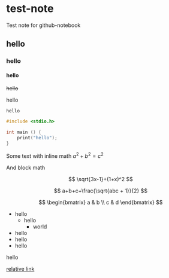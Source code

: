 # test-note
Test note for github-notebook

## hello

### hello

#### hello

~~hello~~

hello

`hello`

```c
#include <stdio.h>

int main () {
	print("hello");
}
```

Some text with inline math $a^2 + b^2 = c^2$

And block math

$$
\sqrt{3x-1}+(1+x)^2
$$

$$
a+b+c+\frac{\sqrt{abc + 1}}{2}
$$

$$
\begin{bmatrix}
a & b \\
c & d
\end{bmatrix}
$$

- hello
  - hello
    - world
- hello
- hello
- hello

hello

[relative link](intention_learning.md)